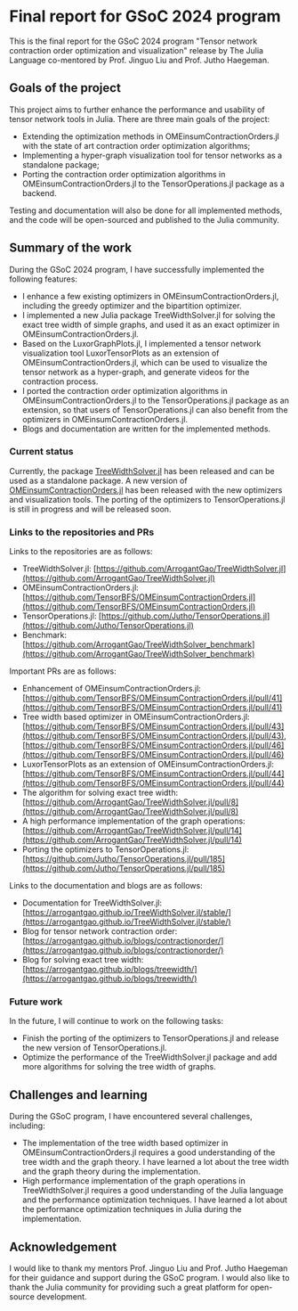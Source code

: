 # Final report for GSoC 2024 program 


This is the final report for the GSoC 2024 program "Tensor network contraction order optimization and visualization" release by The Julia Language co-mentored by Prof. Jinguo Liu and Prof. Jutho Haegeman.

## Goals of the project

This project aims to further enhance the performance and usability of tensor network tools in Julia. There are three main goals of the project: 
* Extending the optimization methods in OMEinsumContractionOrders.jl with the state of art contraction order optimization algorithms; 
* Implementing a hyper-graph visualization tool for tensor networks as a standalone package;
* Porting the contraction order optimization algorithms in OMEinsumContractionOrders.jl to the TensorOperations.jl package as a backend. 

Testing and documentation will also be done for all implemented methods, and the code will be open-sourced and published to the Julia community.

## Summary of the work

During the GSoC 2024 program, I have successfully implemented the following features:
* I enhance a few existing optimizers in OMEinsumContractionOrders.jl, including the greedy optimizer and the bipartition optimizer.
* I implemented a new Julia package TreeWidthSolver.jl for solving the exact tree width of simple graphs, and used it as an exact optimizer in OMEinsumContractionOrders.jl.
* Based on the LuxorGraphPlots.jl, I implemented a tensor network visualization tool LuxorTensorPlots as an extension of OMEinsumContractionOrders.jl, which can be used to visualize the tensor network as a hyper-graph, and generate videos for the contraction process.
* I ported the contraction order optimization algorithms in OMEinsumContractionOrders.jl to the TensorOperations.jl package as an extension, so that users of TensorOperations.jl can also benefit from the optimizers in OMEinsumContractionOrders.jl.
* Blogs and documentation are written for the implemented methods.

### Current status

Currently, the package [TreeWidthSolver.jl](https://github.com/ArrogantGao/TreeWidthSolver.jl) has been released and can be used as a standalone package. A new version of [OMEinsumContractionOrders.jl](https://github.com/TensorBFS/OMEinsumContractionOrders.jl) has been released with the new optimizers and visualization tools. The porting of the optimizers to TensorOperations.jl is still in progress and will be released soon.

### Links to the repositories and PRs

Links to the repositories are as follows:
* TreeWidthSolver.jl: [https://github.com/ArrogantGao/TreeWidthSolver.jl](https://github.com/ArrogantGao/TreeWidthSolver.jl)
* OMEinsumContractionOrders.jl: [https://github.com/TensorBFS/OMEinsumContractionOrders.jl](https://github.com/TensorBFS/OMEinsumContractionOrders.jl)
* TensorOperations.jl: [https://github.com/Jutho/TensorOperations.jl](https://github.com/Jutho/TensorOperations.jl)
* Benchmark: [https://github.com/ArrogantGao/TreeWidthSolver_benchmark](https://github.com/ArrogantGao/TreeWidthSolver_benchmark)

Important PRs are as follows:
* Enhancement of OMEinsumContractionOrders.jl: [https://github.com/TensorBFS/OMEinsumContractionOrders.jl/pull/41](https://github.com/TensorBFS/OMEinsumContractionOrders.jl/pull/41)
* Tree width based optimizer in OMEinsumContractionOrders.jl: [https://github.com/TensorBFS/OMEinsumContractionOrders.jl/pull/43](https://github.com/TensorBFS/OMEinsumContractionOrders.jl/pull/43), [https://github.com/TensorBFS/OMEinsumContractionOrders.jl/pull/46](https://github.com/TensorBFS/OMEinsumContractionOrders.jl/pull/46)
* LuxorTensorPlots as an extension of OMEinsumContractionOrders.jl: [https://github.com/TensorBFS/OMEinsumContractionOrders.jl/pull/44](https://github.com/TensorBFS/OMEinsumContractionOrders.jl/pull/44)
* The algorithm for solving exact tree width: [https://github.com/ArrogantGao/TreeWidthSolver.jl/pull/8](https://github.com/ArrogantGao/TreeWidthSolver.jl/pull/8)
* A high performance implementation of the graph operations: [https://github.com/ArrogantGao/TreeWidthSolver.jl/pull/14](https://github.com/ArrogantGao/TreeWidthSolver.jl/pull/14)
* Porting the optimizers to TensorOperations.jl: [https://github.com/Jutho/TensorOperations.jl/pull/185](https://github.com/Jutho/TensorOperations.jl/pull/185)

Links to the documentation and blogs are as follows:
* Documentation for TreeWidthSolver.jl: [https://arrogantgao.github.io/TreeWidthSolver.jl/stable/](https://arrogantgao.github.io/TreeWidthSolver.jl/stable/)
* Blog for tensor network contraction order: [https://arrogantgao.github.io/blogs/contractionorder/](https://arrogantgao.github.io/blogs/contractionorder/)
* Blog for solving exact tree width: [https://arrogantgao.github.io/blogs/treewidth/](https://arrogantgao.github.io/blogs/treewidth/)

### Future work

In the future, I will continue to work on the following tasks:
* Finish the porting of the optimizers to TensorOperations.jl and release the new version of TensorOperations.jl.
* Optimize the performance of the TreeWidthSolver.jl package and add more algorithms for solving the tree width of graphs.

## Challenges and learning

During the GSoC program, I have encountered several challenges, including: 
* The implementation of the tree width based optimizer in OMEinsumContractionOrders.jl requires a good understanding of the tree width and the graph theory. I have learned a lot about the tree width and the graph theory during the implementation.
* High performance implementation of the graph operations in TreeWidthSolver.jl requires a good understanding of the Julia language and the performance optimization techniques. I have learned a lot about the performance optimization techniques in Julia during the implementation.

## Acknowledgement

I would like to thank my mentors Prof. Jinguo Liu and Prof. Jutho Haegeman for their guidance and support during the GSoC program. I would also like to thank the Julia community for providing such a great platform for open-source development.